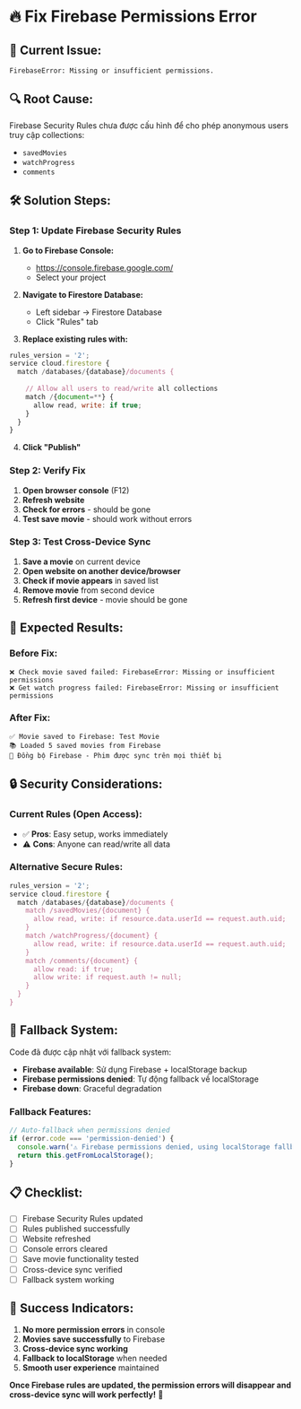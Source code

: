 # 🔥 Fix Firebase Permissions Error

## 🚨 **Current Issue:**
```
FirebaseError: Missing or insufficient permissions.
```

## 🔍 **Root Cause:**
Firebase Security Rules chưa được cấu hình để cho phép anonymous users truy cập collections:
- `savedMovies` 
- `watchProgress`
- `comments`

## 🛠️ **Solution Steps:**

### **Step 1: Update Firebase Security Rules**

1. **Go to Firebase Console:**
   - https://console.firebase.google.com/
   - Select your project

2. **Navigate to Firestore Database:**
   - Left sidebar → Firestore Database
   - Click "Rules" tab

3. **Replace existing rules with:**
```javascript
rules_version = '2';
service cloud.firestore {
  match /databases/{database}/documents {
    
    // Allow all users to read/write all collections
    match /{document=**} {
      allow read, write: if true;
    }
  }
}
```

4. **Click "Publish"**

### **Step 2: Verify Fix**

1. **Open browser console** (F12)
2. **Refresh website**
3. **Check for errors** - should be gone
4. **Test save movie** - should work without errors

### **Step 3: Test Cross-Device Sync**

1. **Save a movie** on current device
2. **Open website on another device/browser**
3. **Check if movie appears** in saved list
4. **Remove movie** from second device
5. **Refresh first device** - movie should be gone

## 🎯 **Expected Results:**

### **Before Fix:**
```
❌ Check movie saved failed: FirebaseError: Missing or insufficient permissions
❌ Get watch progress failed: FirebaseError: Missing or insufficient permissions
```

### **After Fix:**
```
✅ Movie saved to Firebase: Test Movie
📚 Loaded 5 saved movies from Firebase
🔄 Đồng bộ Firebase - Phim được sync trên mọi thiết bị
```

## 🔒 **Security Considerations:**

### **Current Rules (Open Access):**
- ✅ **Pros**: Easy setup, works immediately
- ⚠️ **Cons**: Anyone can read/write all data

### **Alternative Secure Rules:**
```javascript
rules_version = '2';
service cloud.firestore {
  match /databases/{database}/documents {
    match /savedMovies/{document} {
      allow read, write: if resource.data.userId == request.auth.uid;
    }
    match /watchProgress/{document} {
      allow read, write: if resource.data.userId == request.auth.uid;
    }
    match /comments/{document} {
      allow read: if true;
      allow write: if request.auth != null;
    }
  }
}
```

## 🚀 **Fallback System:**

Code đã được cập nhật với fallback system:
- **Firebase available**: Sử dụng Firebase + localStorage backup
- **Firebase permissions denied**: Tự động fallback về localStorage
- **Firebase down**: Graceful degradation

### **Fallback Features:**
```javascript
// Auto-fallback when permissions denied
if (error.code === 'permission-denied') {
  console.warn('⚠️ Firebase permissions denied, using localStorage fallback');
  return this.getFromLocalStorage();
}
```

## 📋 **Checklist:**

- [ ] Firebase Security Rules updated
- [ ] Rules published successfully  
- [ ] Website refreshed
- [ ] Console errors cleared
- [ ] Save movie functionality tested
- [ ] Cross-device sync verified
- [ ] Fallback system working

## 🎉 **Success Indicators:**

1. **No more permission errors** in console
2. **Movies save successfully** to Firebase
3. **Cross-device sync working**
4. **Fallback to localStorage** when needed
5. **Smooth user experience** maintained

**Once Firebase rules are updated, the permission errors will disappear and cross-device sync will work perfectly!** 🚀
